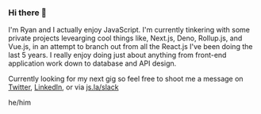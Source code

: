### Hi there 👋

I'm Ryan and I actually enjoy JavaScript. I'm currently tinkering with some private projects levearging cool things like, Next.js, Deno, Rollup.js, and Vue.js, in an attempt to branch out from all the React.js I've been doing the last 5 years. I really enjoy doing just about anything from front-end application work down to database and API design. 

Currently looking for my next gig so feel free to shoot me a message on [Twitter](https://twitter.com/__ashwell__), [LinkedIn](https://www.linkedin.com/in/ryanbogle/), or via [js.la/slack](//js.la/slack)

he/him

<!--
**ashwell/ashwell** is a ✨ _special_ ✨ repository because its `README.md` (this file) appears on your GitHub profile.

Here are some ideas to get you started:

- 🔭 I’m currently working on ...
- 🌱 I’m currently learning ...
- 👯 I’m looking to collaborate on ...
- 🤔 I’m looking for help with ...
- 💬 Ask me about ...
- 📫 How to reach me: ...
- 😄 Pronouns: ...
- ⚡ Fun fact: ...
-->

